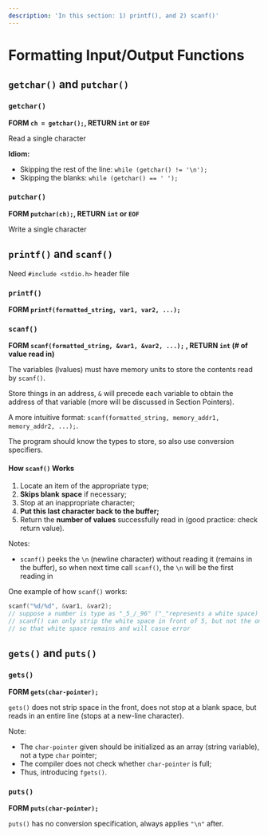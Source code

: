 ```yaml
---
description: 'In this section: 1) printf(), and 2) scanf()'
---
```


# Formatting Input/Output Functions

## `getchar()` and `putchar()`

### `getchar()`

**FORM `ch = getchar();`, RETURN `int` or `EOF`**

Read a single character 

**Idiom:**

* Skipping the rest of the line: `while (getchar() != '\n');`
* Skipping the blanks: `while (getchar() == ' ');` 

### `putchar()`

**FORM `putchar(ch);`, RETURN `int` or `EOF`**

Write a single character 

## `printf()` and `scanf()`

Need `#include <stdio.h>` header file 

### `printf()`

**FORM `printf(formatted_string, var1, var2, ...);`**

### `scanf()`

**FORM `scanf(formatted_string, &var1, &var2, ...);` , RETURN `int` \(\# of value read in\)**

The variables \(lvalues\) must have memory units to store the contents read by `scanf()`.

Store things in an address, `&` will precede each variable to obtain the address of that variable \(more will be discussed in Section Pointers\).

A more intuitive format: `scanf(formatted_string, memory_addr1, memory_addr2, ...);`.

The program should know the types to store, so also use conversion specifiers.

#### How `scanf()` Works

1. Locate an item of the appropriate type;
2. **Skips blank** **space** if necessary;
3. Stop at an inappropriate character; 
4. **Put this last character back to the buffer;**
5. Return the **number of values** successfully read in \(good practice: check return value\).

Notes: 

* `scanf()` peeks the `\n` \(newline character\) without reading it \(remains in the buffer\), so when next time call `scanf()`, the `\n` will be the first reading in

One example of how `scanf()` works:

```c
scanf("%d/%d", &var1, &var2);
// suppose a number is type as "_5_/_96" ("_"represents a white space)
// scanf() can only strip the white space in front of 5, but not the one after 5
// so that white space remains and will casue error
```

## `gets()` and `puts()`

### `gets()`

**FORM `gets(char-pointer);`**

`gets()` does not strip space in the front, does not stop at a blank space, but reads in an entire line \(stops at a new-line character\).

Note:

* The `char-pointer` given should be initialized as an array \(string variable\), not a type `char` pointer;
* The compiler does not check whether `char-pointer` is full;
* Thus, introducing `fgets()`.

### `puts()`

**FORM `puts(char-pointer);`**

`puts()` has no conversion specification, always applies `"\n"` after.



